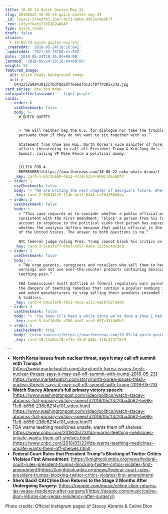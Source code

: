```yaml
---
title: 18.05.24 Quick Quotes May 24
slug: 20180524-18-05-24-quick-quotes-may-24
_id: legacy-5f4edfb3-1be7-4cf1-b0ba-d952a78edb7f
_rev: LotyrYkaRjTl0E452wWGAf
type: quick_reads
draft: false
aliases:
  - 18-05-24-quick-quotes-may-24/
_createdAt: '2018-05-24T10:16:04Z'
_updatedAt: '2021-03-26T00:41:50Z'
date: '2018-05-24T10:16:04+00:00'
lastmod: '2018-05-24T10:16:04+00:00'
weight: 50
featured_image:
  alt: Quick Reads background image
  url: >-
    b443352a9a43012c7bdf8d2df76a6dfdc2cf8ff4285x342.jpg
card_series: Now You Know
colorpaletteclassname: '--light-purple'
cards:
  - order: 0
    useCheckmark: false
    body: >-
      # QUICK QUOTES


      > ‘We will neither beg the U.S. for dialogue nor take the trouble to
      persuade them if they do not want to sit together with us.’  
        
      Statement from Choe Son Hui, North Korea’s vice minister of foreign
      affairs threatening to call off President Trump & Kim Jong Un's June 12th
      Summit, calling VP Mike Pence a political dummy.


      [CLICK FOR A
      REFRESHER](https://smarthernews.com/18-05-22-noko-whats-drama/)
    _key: card-1-6b725eb0-4a12-473e-bc54-80917da5a9fd
  - order: 1
    useCheckmark: false
    body: "> “We are writing the next chapter of Georgia’s future. Where no one is unseen, no one is unheard, and no one is uninspired. We are writing a history of a Georgia where we prosper a\x14 together.”  \n  \n  \nStacey Abrams, in her May 22 victory speech after becoming Georgia's Democratic candidate for governor and our country's FIRST black female major-party gubernatorial nominee."
    _key: card-2-568141e5-114b-4e11-8446-ce76435808da
  - order: 2
    useCheckmark: false
    body: >-
      > “This case requires us to consider whether a public official may,
      consistent with the First Amendment, ‘block’ a person from his Twitter
      account in response to the political views that person has expressed, and
      whether the analysis differs because that public official is the President
      of the United States. The answer to both questions is no.”  
        
      NYC federal judge ruling Pres. Trump cannot block his critics on Twitter.
    _key: card-3-5e617aff-69a3-4c57-9a69-1255ac4dc5c0
  - order: 3
    useCheckmark: false
    body: >-
      > “We urge parents, caregivers and retailers who sell them to heed our
      warnings and not use over-the-counter products containing benzocaine for
      teething pain.”  
        
      FDA Commissioner Scott Gottlieb as federal regulators warn parents about
      the dangers of teething remedies that contain a popular numbing ingredient
      and asked manufacturers to stop selling their products intended for babies
      & toddlers.
    _key: card-4-b9c5faf0-f851-42ca-a313-e929752fa0de
  - order: 4
    useCheckmark: false
    body: "> ‘You know it’s been a while since we’ve done a show I had a little health issue a\x14 don’t we all…. But I have to tell you, I’m extremely happy to be back. The stage is kind of my home away from home and I have to admit I can barely stand on my feet tonight as I am a little bit nervous.’  \n  \nCeline Dion, on May 22 return to the stage two months after cancelling a series of Las Vegas shows in order to undergo a minimally invasive surgery."
    _key: card-5-8af16d8e-a700-4cd1-ace8-657c33f4d0b2
  - order: 5
    useCheckmark: true
    body: '[view sources](https://smarthernews.com/18-05-24-quick-quotes-may-24/)'
    _key: card-10-14a0dcf0-e71e-43c0-b08c-718c374f75f9

---
```

* **North Korea issues fresh nuclear threat, says it may call off summit with Trump:A**  
[https://www.marketwatch.com/story/north-korea-issues-fresh-nuclear-threats-says-it-may-call-off-summit-with-trump-2018-05-23](https://www.marketwatch.com/story/north-korea-issues-fresh-nuclear-threats-says-it-may-call-off-summit-with-trump-2018-05-23)
* **Watch Stacey Abrams’s full primary victory speech**: [https://www.washingtonpost.com/video/politics/watch-stacey-abramss-full-primary-victory-speech/2018/05/23/20ba4b62-5e98-11e8-b656-236c6214ef01_video.html](https://www.washingtonpost.com/video/politics/watch-stacey-abramss-full-primary-victory-speech/2018/05/23/20ba4b62-5e98-11e8-b656-236c6214ef01_video.html?)
* FDA warns teething medicines unsafe, wants them off shelves:  
[https://www.cnbc.com/2018/05/23/fda-warns-teething-medicines-unsafe-wants-them-off-shelves.html](https://www.cnbc.com/2018/05/23/fda-warns-teething-medicines-unsafe-wants-them-off-shelves.html)
* **Federal Court Rules that President Trump”s Blocking of Twitter Critics Violates First Amendment:** [https://knightcolumbia.org/news/federal-court-rules-president-trumps-blocking-twitter-critics-violates-first-amendment](https://knightcolumbia.org/news/federal-court-rules-president-trumps-blocking-twitter-critics-violates-first-amendment)
* **She’s Back! CA(C)line Dion Returns to the Stage 2 Months After Undergoing Surgery:** [https://people.com/music/celine-dion-returns-las-vegas-residency-after-surgery/](https://people.com/music/celine-dion-returns-las-vegas-residency-after-surgery/)

Photo credits: Official Instagram pages of Stacey Abrams & Celine Dion